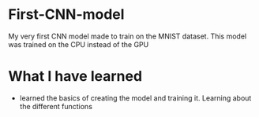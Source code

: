 # First-CNN-model
My very first CNN model made to train on the MNIST dataset. This model was trained on the CPU instead of the GPU

# What I have learned
- learned the basics of creating the model and training it. Learning about the different functions
